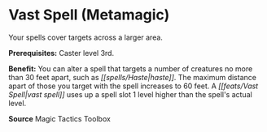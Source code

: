 ﻿---
cssclass: [feats]

---
# Vast Spell (Metamagic)

Your spells cover targets across a larger area.

**Prerequisites:** Caster level 3rd.

**Benefit:** You can alter a spell that targets a number of creatures no more than 30 feet apart, such as _[[spells/Haste|haste]]_. The maximum distance apart of those you target with the spell increases to 60 feet. A _[[feats/Vast Spell|vast spell]]_ uses up a spell slot 1 level higher than the spell's actual level.

**Source** Magic Tactics Toolbox
